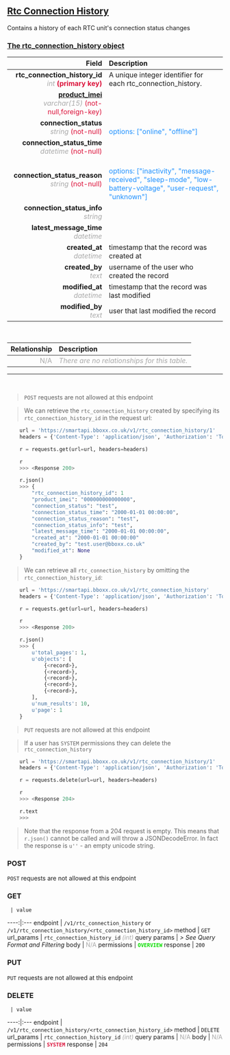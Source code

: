 ## <u>Rtc Connection History</u>
Contains a history of each RTC unit's connection status changes


### <u>The rtc_connection_history object</u>

Field | Description
------:|:------------
__rtc_connection_history_id__ <br><font color="DarkGray">_int_</font> <font color="Crimson">__(primary key)__</font> | A unique integer identifier for each rtc_connection_history.
__<a href="/#product">product_imei</a>__ <br><font color="DarkGray">_varchar(15)_</font> <font color="Crimson">(not-null,foreign-key)</font> | 
__connection_status__ <br><font color="DarkGray">_string_</font> <font color="Crimson">(not-null)</font> | <br><font color="DodgerBlue">options: ["online", "offline"]</font>
__connection_status_time__ <br><font color="DarkGray">_datetime_</font> <font color="Crimson">(not-null)</font> | 
__connection_status_reason__ <br><font color="DarkGray">_string_</font> <font color="Crimson">(not-null)</font> | <br><font color="DodgerBlue">options: ["inactivity", "message-received", "sleep-mode", "low-battery-voltage", "user-request", "unknown"]</font>
__connection_status_info__ <br><font color="DarkGray">_string_</font> <font color="Crimson"></font> | 
__latest_message_time__ <br><font color="DarkGray">_datetime_</font> <font color="Crimson"></font> | 
__created_at__  <br><font color="DarkGray">_datetime_</font> | timestamp that the record was created at
__created_by__  <br><font color="DarkGray">_text_</font>| username of the user who created the record
__modified_at__ <br><font color="DarkGray">_datetime_</font>| timestamp that the record was last modified
__modified_by__ <br><font color="DarkGray">_text_</font>| user that last modified the record

<br>

Relationship | Description
-------------:|:------------
<font color="DarkGray">N/A</font> | <font color="DarkGray">_There are no relationships for this table._</font>

<hr>
<br>

> `POST` requests are not allowed at this endpoint

> We can retrieve the `rtc_connection_history` created by specifying its `rtc_connection_history_id` in the request url:

```python
    url = 'https://smartapi.bboxx.co.uk/v1/rtc_connection_history/1'
    headers = {'Content-Type': 'application/json', 'Authorization': 'Token token=A_VALID_TOKEN'}

    r = requests.get(url=url, headers=headers)

    r
    >>> <Response 200>

    r.json()
    >>> {
		"rtc_connection_history_id": 1
		"product_imei": "000000000000000",
		"connection_status": "test",
		"connection_status_time": "2000-01-01 00:00:00",
		"connection_status_reason": "test",
		"connection_status_info": "test",
		"latest_message_time": "2000-01-01 00:00:00",
		"created_at": "2000-01-01 00:00:00"
		"created_by": "test.user@bboxx.co.uk"
		"modified_at": None
	}
```

> We can retrieve all `rtc_connection_history` by omitting the `rtc_connection_history_id`:

```python
    url = 'https://smartapi.bboxx.co.uk/v1/rtc_connection_history'
    headers = {'Content-Type': 'application/json', 'Authorization': 'Token token=A_VALID_TOKEN'}

    r = requests.get(url=url, headers=headers)

    r
    >>> <Response 200>

    r.json()
    >>> {
        u'total_pages': 1,
        u'objects': [
            {<record>},
            {<record>},
            {<record>},
            {<record>},
            {<record>},
        ],
        u'num_results': 10,
        u'page': 1
    }
```

> `PUT` requests are not allowed at this endpoint

> If a user has `SYSTEM` permissions they can delete the `rtc_connection_history`

```python
    url = 'https://smartapi.bboxx.co.uk/v1/rtc_connection_history/1'
    headers = {'Content-Type': 'application/json', 'Authorization': 'Token token=A_VALID_TOKEN'}

    r = requests.delete(url=url, headers=headers)

    r
    >>> <Response 204>

    r.text
    >>>
```
> Note that the response from a 204 request is empty. This means that `r.json()` cannot be called and will throw a JSONDecodeError. In fact the response is `u''` - an empty unicode string.



### POST
`POST` requests are not allowed at this endpoint

### GET
     | value
 ----:|:---
endpoint | `/v1/rtc_connection_history` or `/v1/rtc_connection_history/<rtc_connection_history_id>`
method | `GET`
url_params | `rtc_connection_history_id` <font color="DarkGray">_(int)_</font>
query params | *> See Query Format and Filtering*
body | <font color="DarkGray">N/A</font>
permissions | <font color="Jade">__`OVERVIEW`__</font>
response | `200`

### PUT
`PUT` requests are not allowed at this endpoint

### DELETE
     | value
 ----:|:---
endpoint | `/v1/rtc_connection_history/<rtc_connection_history_id>`
method | `DELETE`
url_params | `rtc_connection_history_id` <font color="DarkGray">_(int)_</font>
query params | <font color="DarkGray">N/A</font>
body | <font color="DarkGray">N/A</font>
permissions | <font color="Crimson">__`SYSTEM`__</font>
response | `204`

    